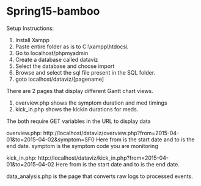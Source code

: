 # Spring15-bamboo
Setup Instructions:
1. Install Xampp
2. Paste entire folder as is to C:\xampp\htdocs\
3. Go to localhost/phpmyadmin
4. Create a database called dataviz
5. Select the database and choose import
6. Browse and select the sql file present in the SQL folder.
7. goto localhost/dataviz/[pagename]

There are 2 pages that display different Gantt chart views.
1. overview.php shows the symptom duration and med timings
2. kick_in.php shows the kickin durations for meds.

The both require GET variables in the URL to display data

overview.php: http://localhost/dataviz/overview.php?from=2015-04-01&to=2015-04-02&symptom=SF0
Here from is the start date and to is the end date. symptom is the symptom code you are monitoring

kick_in.php: http://localhost/dataviz/kick_in.php?from=2015-04-01&to=2015-04-02
Here from is the start date and to is the end date.

data_analysis.php is the page that converts raw logs to processed events.
